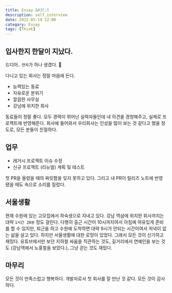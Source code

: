 ```yaml
---
title: Essay &#35;5
description: self_interview
date: 2022-05-19 12:00
category: Essay
tags: [Think]
---
```

## 입사한지 한달이 지났다.

드디어.. `연차`가 하나 생겼다. 🎉

다니고 있는 회사는 정말 마음에 든다. 

- 능력있는 동료
- 자유로운 분위기
- 깔끔한 사무실
- 강남에 위치한 회사

동료들이 정말 좋다. 모두 경력이 뛰어난 실력자들인데 내 의견을 경청해주고, 실제로 프로젝트에 반영해준다. 회사에 들어와서 우리회사는 인성을 많이 보는 것 같다고 했을 정도로, 모든 분들이 친절하다.

## 업무

- 레거시 프로젝트 이슈 수정
- 신규 프로젝트 (리뉴얼) 계획 및 테스트

첫 PR을 올렸을 때의 짜릿함을 잊지 못하고 있다. 그리고 내 PR이 릴리즈 노트에 반영 됐을 때도 속으로 소리를 질렀다.

## 서울생활

현재 수원에 있는 고모집에서 하숙생으로 지내고 있다. 강남 역삼에 위치한 회사까지는 대략 `1시간 20분` 정도 걸린다. 다행히 출근 시간이 10시까지여서  아침에 여유있게 준비를 할 수 있지만, 퇴근을 하고 수원에 도착하면 대략 9시가 안되는 시간이여서 저녁이 없는 삶을 살고 있다. 하지만 서울생활에 대한 로망이 있었다. 그래서 모든 것이 신기하고 재밌다. 유튜브에서만 보던 지하철 싸움을 직관하는 것도, 길거리에서 연예인을 보는 것도 (강남역에서 노홍철을 보았다.), 그냥 걷는 것도 재밌다.

## 마무리

모든 것이 만족스럽고 행복하다. 개발자로서 첫 회사를 잘 만난 것 같다. 모든 것이 감사하다.